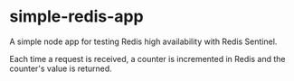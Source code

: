 # simple-redis-app

A simple node app for testing Redis high availability with Redis Sentinel.

Each time a request is received, a counter is incremented in Redis and the counter's value is returned.

